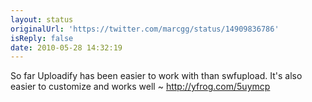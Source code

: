 ```yaml
---
layout: status
originalUrl: 'https://twitter.com/marcgg/status/14909836786'
isReply: false
date: 2010-05-28 14:32:19
---
```


So far Uploadify has been easier to work with than swfupload. It's also easier to customize and works well ~  http://yfrog.com/5uymcp
